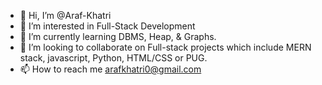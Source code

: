 - 👋 Hi, I’m @Araf-Khatri
- 👀 I’m interested in Full-Stack Development
- 🌱 I’m currently learning DBMS, Heap, & Graphs.
- 💞️ I’m looking to collaborate on Full-stack projects which include MERN stack, javascript, Python, HTML/CSS or PUG.
- 📫 How to reach me arafkhatri0@gmail.com

<!---
Araf-Khatri/Araf-Khatri is a ✨ special ✨ repository because its `README.md` (this file) appears on your GitHub profile.
You can click the Preview link to take a look at your changes.
--->
